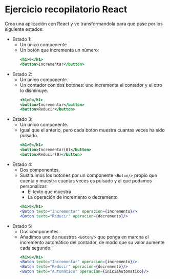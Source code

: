 # Ejercicio recopilatorio React

Crea una aplicación con React y ve transformandola para que pase por los siguiente estados:

- Estado 1:
    - Un único componente
    - Un  botón que incrementa un número:
        ```jsx
        <h1>0</h1>
        <button>Incrementar</button>
        ```
- Estado 2:
    - Un único componente.
    - Un contador con dos botones: uno incrementa el contador y el otro lo disminuye.
        ```jsx
        <h1>0</h1>
        <button>Incrementar</button>
        <button>Reducir</button>
        ```
- Estado 3:
    - Un único componente.
    - Igual que el anterio, pero cada botón muestra cuantas veces ha sido pulsado.
        ```jsx
        <h1>0</h1>
        <button>Incrementar(0)</button>
        <button>Reducir(0)</button>
        ```
- Estado 4:
    - Dos componentes.
    - Sustituimos los botones por un componente `<Boton/>` propio que cuenta y muestra cuantas veces es pulsado y al que podamos personalizar:
        - El texto que muestra
        - La operación de incremento o decremento
        ```jsx
        <h1>0</h1>
        <Boton texto="Incrementar" operacion={incremento}/>
        <Boton texto="Reducir" operacion={decremento}/>
        ```
- Estado 5:
    - Dos componentes.
    - Añadimos uno de nuestros `<Boton/>` que ponga en marcha el incremento automático del contador, de modo que su valor aumente cada segundo.
        ```jsx
        <h1>0</h1>
        <Boton texto="Incrementar" operacion={incremento}/>
        <Boton texto="Reducir" operacion={decremento}/>
        <Boton texto="Automático" operacion={iniciaAutomatico}/>
        ```